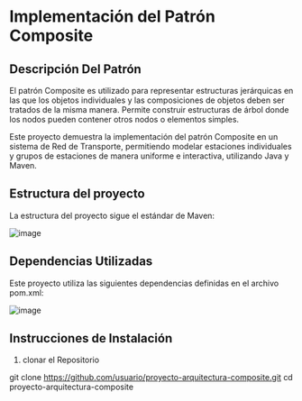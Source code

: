# Implementación del Patrón Composite

## Descripción Del Patrón

El patrón Composite es utilizado para representar estructuras jerárquicas en las que los objetos individuales y las composiciones de objetos deben ser tratados de la misma manera. Permite construir estructuras de árbol donde los nodos pueden contener otros nodos o elementos simples.

Este proyecto demuestra la implementación del patrón Composite en un sistema de Red de Transporte, permitiendo modelar estaciones individuales y grupos de estaciones de manera uniforme e interactiva, utilizando Java y Maven.

## Estructura del proyecto
La estructura del proyecto sigue el estándar de Maven:

![image](https://github.com/user-attachments/assets/474e6a98-4210-4007-bf2f-d9a19daabca7)

## Dependencias Utilizadas

Este proyecto utiliza las siguientes dependencias definidas en el archivo pom.xml:

![image](https://github.com/user-attachments/assets/d6046d8e-4d15-4ff8-a8ac-054b2f8513ee)


## Instrucciones de Instalación

1. clonar el Repositorio

git clone https://github.com/usuario/proyecto-arquitectura-composite.git
cd proyecto-arquitectura-composite
